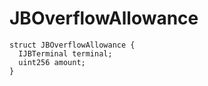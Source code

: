 # JBOverflowAllowance

```solidity
struct JBOverflowAllowance {
  IJBTerminal terminal;
  uint256 amount;
}
```
